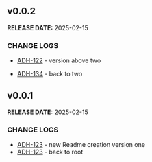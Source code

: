## v0.0.2

**RELEASE DATE:** 2025-02-15

### CHANGE LOGS

* <span style='color:skyblue;'>[ADH-122](https://jira.example.com/browse/ADH-122)</span> - version above two


* <span style='color:skyblue;'>[ADH-134](https://jira.example.com/browse/ADH-134)</span> - back to two

## v0.0.1

**RELEASE DATE:** 2025-02-15

### CHANGE LOGS


* <span style='color:skyblue;'>[ADH-123](https://jira.example.com/browse/ADH-123)</span> - new Readme creation version one
* <span style='color:skyblue;'>[ADH-123](https://jira.example.com/browse/ADH-123)</span> - back to root


